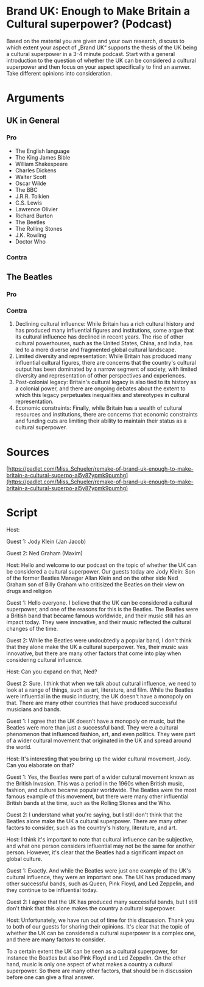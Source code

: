 # Brand UK: Enough to Make Britain a Cultural superpower? (Podcast)

Based on the material you are given and your own research, discuss to which extent your aspect of „Brand UK“ supports the thesis of the UK being a cultural superpower in a 3-4 minute podcast. Start with a general introduction to the question of whether the UK can be considered a cultural superpower and then focus on your aspect specifically to find an asnwer. Take different opinions into consideration.

# Arguments

## UK in General

### Pro

- The English language
- The King James Bible
- William Shakespeare
- Charles Dickens
- Walter Scott
- Oscar Wilde
- The BBC
- J.R.R. Tolkien
- C.S. Lewis
- Lawrence Olivier
- Richard Burton
- The Beetles
- The Rolling Stones
- J.K. Rowling
- Doctor Who

### Contra

## The Beatles

### Pro

### Contra

1. Declining cultural influence: While Britain has a rich cultural history and has produced many influential figures and institutions, some argue that its cultural influence has declined in recent years. The rise of other cultural powerhouses, such as the United States, China, and India, has led to a more diverse and fragmented global cultural landscape.
2. Limited diversity and representation: While Britain has produced many influential cultural figures, there are concerns that the country's cultural output has been dominated by a narrow segment of society, with limited diversity and representation of other perspectives and experiences.
3. Post-colonial legacy: Britain's cultural legacy is also tied to its history as a colonial power, and there are ongoing debates about the extent to which this legacy perpetuates inequalities and stereotypes in cultural representation.
4. Economic constraints: Finally, while Britain has a wealth of cultural resources and institutions, there are concerns that economic constraints and funding cuts are limiting their ability to maintain their status as a cultural superpower.

# Sources

[https://padlet.com/Miss_Schueler/remake-of-brand-uk-enough-to-make-britain-a-cultural-superpo-al5y87ypmk9pumhg](https://padlet.com/Miss_Schueler/remake-of-brand-uk-enough-to-make-britain-a-cultural-superpo-al5y87ypmk9pumhg)

# Script

Host: 

Guest 1: Jody Klein (Jan Jacob)

Guest 2: Ned Graham (Maxim)

Host: Hello and welcome to our podcast on the topic of whether the UK can be considered a cultural superpower. Our guests today are Jody Klein: Son of the former Beatles Manager Allan Klein and on the other side Ned Graham son of Billy Graham who critisized the Beatles on their view on drugs and religion

Guest 1: Hello everyone. I believe that the UK can be considered a cultural superpower, and one of the reasons for this is the Beatles. The Beatles were a British band that became famous worldwide, and their music still has an impact today. They were innovative, and their music reflected the cultural changes of the time.

Guest 2: While the Beatles were undoubtedly a popular band, I don't think that they alone make the UK a cultural superpower. Yes, their music was innovative, but there are many other factors that come into play when considering cultural influence.

Host: Can you expand on that, Ned?

Guest 2: Sure. I think that when we talk about cultural influence, we need to look at a range of things, such as art, literature, and film. While the Beatles were influential in the music industry, the UK doesn't have a monopoly on that. There are many other countries that have produced successful musicians and bands.

Guest 1: I agree that the UK doesn't have a monopoly on music, but the Beatles were more than just a successful band. They were a cultural phenomenon that influenced fashion, art, and even politics. They were part of a wider cultural movement that originated in the UK and spread around the world.

Host: It's interesting that you bring up the wider cultural movement, Jody. Can you elaborate on that?

Guest 1: Yes, the Beatles were part of a wider cultural movement known as the British Invasion. This was a period in the 1960s when British music, fashion, and culture became popular worldwide. The Beatles were the most famous example of this movement, but there were many other influential British bands at the time, such as the Rolling Stones and the Who.

Guest 2: I understand what you're saying, but I still don't think that the Beatles alone make the UK a cultural superpower. There are many other factors to consider, such as the country's history, literature, and art.

Host: I think it's important to note that cultural influence can be subjective, and what one person considers influential may not be the same for another person. However, it's clear that the Beatles had a significant impact on global culture.

Guest 1: Exactly. And while the Beatles were just one example of the UK's cultural influence, they were an important one. The UK has produced many other successful bands, such as Queen, Pink Floyd, and Led Zeppelin, and they continue to be influential today.

Guest 2: I agree that the UK has produced many successful bands, but I still don't think that this alone makes the country a cultural superpower.

Host: Unfortunately, we have run out of time for this discussion. Thank you to both of our guests for sharing their opinions. It's clear that the topic of whether the UK can be considered a cultural superpower is a complex one, and there are many factors to consider. 

To a certain extent the UK can be seen as a cultural superpower, for instance the Beatles but also Pink Floyd and Led Zeppelin. On the other hand, music is only one aspect of what makes a country a cultural superpower. So there are many other factors, that should be in discussion before one can give a final answer.